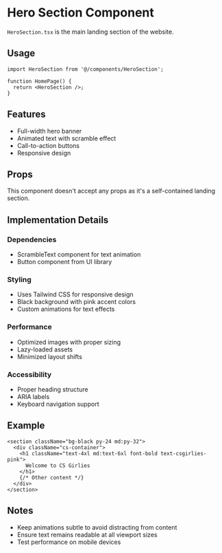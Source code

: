 # Hero Section Component

`HeroSection.tsx` is the main landing section of the website.

## Usage

```tsx
import HeroSection from '@/components/HeroSection';

function HomePage() {
  return <HeroSection />;
}
```

## Features

- Full-width hero banner
- Animated text with scramble effect
- Call-to-action buttons
- Responsive design

## Props

This component doesn't accept any props as it's a self-contained landing section.

## Implementation Details

### Dependencies
- ScrambleText component for text animation
- Button component from UI library

### Styling
- Uses Tailwind CSS for responsive design
- Black background with pink accent colors
- Custom animations for text effects

### Performance
- Optimized images with proper sizing
- Lazy-loaded assets
- Minimized layout shifts

### Accessibility
- Proper heading structure
- ARIA labels
- Keyboard navigation support

## Example

```tsx
<section className="bg-black py-24 md:py-32">
  <div className="cs-container">
    <h1 className="text-4xl md:text-6xl font-bold text-csgirlies-pink">
      Welcome to CS Girlies
    </h1>
    {/* Other content */}
  </div>
</section>
```

## Notes

- Keep animations subtle to avoid distracting from content
- Ensure text remains readable at all viewport sizes
- Test performance on mobile devices
